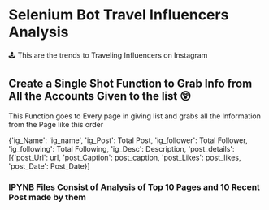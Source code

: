 # Selenium Bot Travel Influencers Analysis
🕹 This are the trends to Traveling Influencers on Instagram

## Create a Single Shot Function to Grab Info from All the Accounts Given to the list 😲

This Function goes to Every page in giving list and grabs all the Information from the Page like this order

{'ig_Name': 'ig_name',
  'ig_Post': Total Post,
  'ig_follower': Total Follower,
  'ig_following': Total Following,
  'ig_Desc': Description,
  'post_details': [{'post_Url': url,
    'post_Caption': post_caption,
    'post_Likes': post_likes,
    'post_Date': Post_Date}]
 
### IPYNB Files Consist of Analysis of Top 10 Pages and 10 Recent Post made by them 
